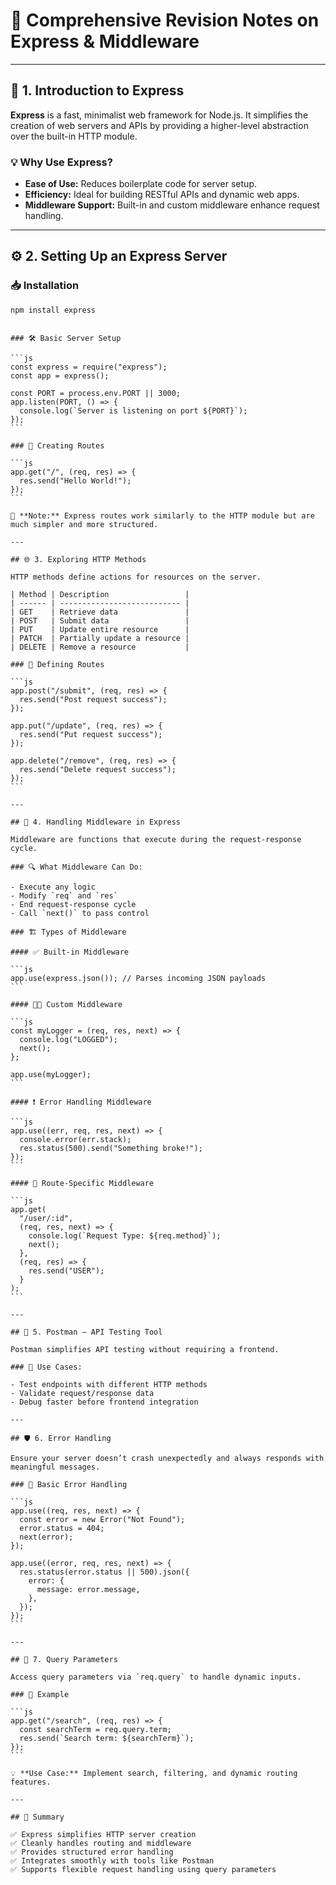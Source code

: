 # 🚀 Comprehensive Revision Notes on Express & Middleware

---

## 📌 1. Introduction to Express

**Express** is a fast, minimalist web framework for Node.js. It simplifies the creation of web servers and APIs by providing a higher-level abstraction over the built-in HTTP module.

### 💡 Why Use Express?

- **Ease of Use:** Reduces boilerplate code for server setup.
- **Efficiency:** Ideal for building RESTful APIs and dynamic web apps.
- **Middleware Support:** Built-in and custom middleware enhance request handling.

---

## ⚙️ 2. Setting Up an Express Server

### 📥 Installation

```bash
npm install express
```

````

### 🛠️ Basic Server Setup

```js
const express = require("express");
const app = express();

const PORT = process.env.PORT || 3000;
app.listen(PORT, () => {
  console.log(`Server is listening on port ${PORT}`);
});
```

### 🔁 Creating Routes

```js
app.get("/", (req, res) => {
  res.send("Hello World!");
});
```

🧠 **Note:** Express routes work similarly to the HTTP module but are much simpler and more structured.

---

## 🌐 3. Exploring HTTP Methods

HTTP methods define actions for resources on the server.

| Method | Description                 |
| ------ | --------------------------- |
| GET    | Retrieve data               |
| POST   | Submit data                 |
| PUT    | Update entire resource      |
| PATCH  | Partially update a resource |
| DELETE | Remove a resource           |

### 🔨 Defining Routes

```js
app.post("/submit", (req, res) => {
  res.send("Post request success");
});

app.put("/update", (req, res) => {
  res.send("Put request success");
});

app.delete("/remove", (req, res) => {
  res.send("Delete request success");
});
```

---

## 🧩 4. Handling Middleware in Express

Middleware are functions that execute during the request-response cycle.

### 🔍 What Middleware Can Do:

- Execute any logic
- Modify `req` and `res`
- End request-response cycle
- Call `next()` to pass control

### 🏗️ Types of Middleware

#### ✅ Built-in Middleware

```js
app.use(express.json()); // Parses incoming JSON payloads
```

#### 👨‍💻 Custom Middleware

```js
const myLogger = (req, res, next) => {
  console.log("LOGGED");
  next();
};

app.use(myLogger);
```

#### ❗ Error Handling Middleware

```js
app.use((err, req, res, next) => {
  console.error(err.stack);
  res.status(500).send("Something broke!");
});
```

#### 📍 Route-Specific Middleware

```js
app.get(
  "/user/:id",
  (req, res, next) => {
    console.log(`Request Type: ${req.method}`);
    next();
  },
  (req, res) => {
    res.send("USER");
  }
);
```

---

## 🧪 5. Postman – API Testing Tool

Postman simplifies API testing without requiring a frontend.

### 💼 Use Cases:

- Test endpoints with different HTTP methods
- Validate request/response data
- Debug faster before frontend integration

---

## 🛡️ 6. Error Handling

Ensure your server doesn’t crash unexpectedly and always responds with meaningful messages.

### 🧱 Basic Error Handling

```js
app.use((req, res, next) => {
  const error = new Error("Not Found");
  error.status = 404;
  next(error);
});

app.use((error, req, res, next) => {
  res.status(error.status || 500).json({
    error: {
      message: error.message,
    },
  });
});
```

---

## 🔎 7. Query Parameters

Access query parameters via `req.query` to handle dynamic inputs.

### 📘 Example

```js
app.get("/search", (req, res) => {
  const searchTerm = req.query.term;
  res.send(`Search term: ${searchTerm}`);
});
```

💡 **Use Case:** Implement search, filtering, and dynamic routing features.

---

## 🧠 Summary

✅ Express simplifies HTTP server creation
✅ Cleanly handles routing and middleware
✅ Provides structured error handling
✅ Integrates smoothly with tools like Postman
✅ Supports flexible request handling using query parameters
````
